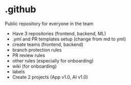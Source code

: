 # .github
Public repository for everyone in the team


- Have 3 repositories (frontend, backend, ML)
- .yml and PR templates setup (change from md to yml)
- create teams (frontend, backend)
- branch protection rules
- PR review rules
- other rules (especially for onboarding)
- wiki (for onboarding)
- labels
- Create 2 projects (App v1.0, AI v1.0)
